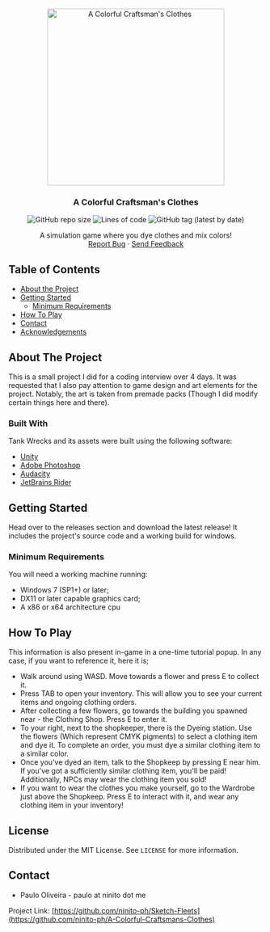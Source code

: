 <!--
*** Thanks for checking out this README Template. If you have a suggestion that would
*** make this better, please fork the repo and create a pull request or simply open
*** an issue with the tag "enhancement".
*** Thanks again! Now go create something AMAZING! :D
-->





<!-- PROJECT SHIELDS -->
<!--
*** I'm using markdown "reference style" links for readability.
*** Reference links are enclosed in brackets [ ] instead of parentheses ( ).
*** See the bottom of this document for the declaration of the reference variables
*** for contributors-url, forks-url, etc. This is an optional, concise syntax you may use.
*** https://www.markdownguide.org/basic-syntax/#reference-style-links
-->




<!-- PROJECT LOGO -->
<br />
<p align="center">
  <a href="https://github.com/ninito-ph/A-Colorful-Craftsmans-Clothes/blob/master/README.md">
    <img src="https://i.imgur.com/naRcAJR.png" alt="A Colorful Craftsman's Clothes" width="350" height="350">
  </a>
 
<h3 align="center">A Colorful Craftsman's Clothes</h3>
  <p align="center">
  <img alt="GitHub repo size" src="https://img.shields.io/github/repo-size/ninito-ph/A-Colorful-Craftsmans-Clothes">
  <img alt="Lines of code" src="https://img.shields.io/tokei/lines/github/ninito-ph/A-Colorful-Craftsmans-Clothes">
  <img alt="GitHub tag (latest by date)" src="https://img.shields.io/github/v/tag/ninito-ph/A-Colorful-Craftsmans-Clothes?label=version">
  <br />
    </p>
  </p>
  
  <p align="center">
    A simulation game where you dye clothes and mix colors!
    <br />
    <a href="https://github.com/ninito-ph/A-Colorful-Craftsmans-Clothes/issues">Report Bug</a>
    ·
    <a href="#contact">Send Feedback</a>
  </p>
</p>



<!-- TABLE OF CONTENTS -->
## Table of Contents

* [About the Project](#about-the-project)
* [Getting Started](#getting-started)
  * [Minimum Requirements](#minimum-requirements)
* [How To Play](#how-to-play)
* [Contact](#contact)
* [Acknowledgements](#acknowledgements)



<!-- ABOUT THE PROJECT -->
## About The Project

This is a small project I did for a coding interview over 4 days. It was requested that I also pay attention to game design and art elements for the project. Notably, the art is taken from premade packs (Though I did modify certain things here and there).

### Built With
Tank Wrecks and its assets were built using the following software:
* [Unity](https://unity.com/)
* [Adobe Photoshop](https://www.adobe.com/products/photoshop.html)
* [Audacity](https://www.audacityteam.org/)
* [JetBrains Rider](https://www.jetbrains.com/rider/)



<!-- GETTING STARTED -->
## Getting Started

Head over to the releases section and download the latest release! It includes the project's source code and a working build for windows.

### Minimum Requirements

You will need a working machine running:
* Windows 7 (SP1+) or later;
* DX11 or later capable graphics card;
* A x86 or x64 architecture cpu

<!-- USAGE EXAMPLES -->
## How To Play

This information is also present in-game in a one-time tutorial popup. In any case, if you want to reference it, here it is;
- Walk around using WASD. Move towards a flower and press E to collect it.
- Press TAB to open your inventory. This will allow you to see your current items and ongoing clothing orders.
- After collecting a few flowers, go towards the building you spawned near - the Clothing Shop. Press E to enter it.
- To your right, next to the shopkeeper, there is the Dyeing station. Use the flowers (Which represent CMYK pigments) to select a clothing item and dye it. To complete an order, you must dye a similar clothing item to a similar color.
- Once you've dyed an item, talk to the Shopkeep by pressing E near him. If you've got a sufficiently similar clothing item, you'll be paid! Additionally, NPCs may wear the clothing item you sold!
- If you want to wear the clothes you make yourself, go to the Wardrobe just above the Shopkeep. Press E to interact with it, and wear any clothing item in your inventory!


<!-- LICENSE -->
## License

Distributed under the MIT License. See `LICENSE` for more information.


<!-- CONTACT -->
## Contact

* Paulo Oliveira - paulo at ninito dot me

Project Link: [https://github.com/ninito-ph/Sketch-Fleets](https://github.com/ninito-ph/A-Colorful-Craftsmans-Clothes)
